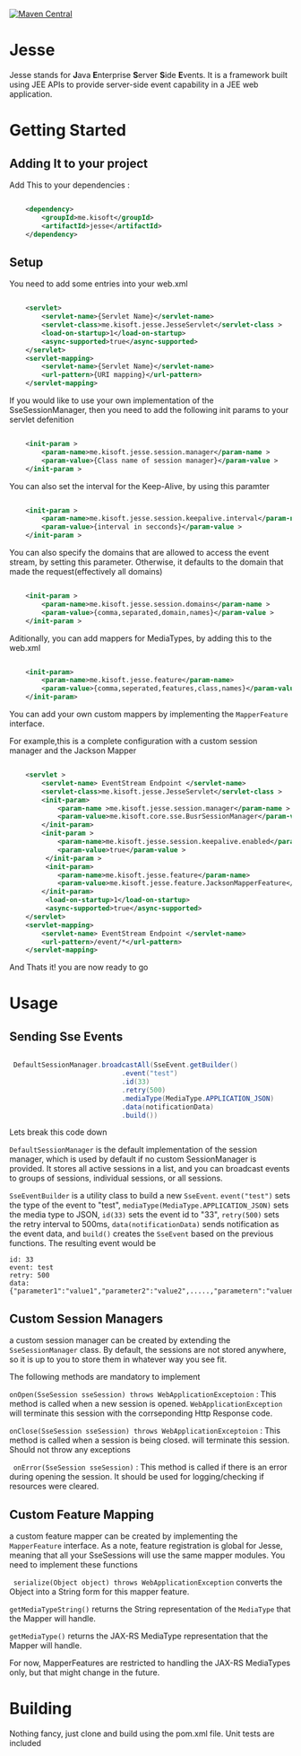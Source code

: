 [![Maven Central](https://img.shields.io/maven-central/v/me.kisoft/jesse.svg?label=Maven%20Central)](https://search.maven.org/search?q=g:%22me.kisoft%22%20AND%20a:%22jesse%22)
# Jesse

Jesse stands for **J**ava **E**nterprise **S**erver **S**ide **E**vents. It is a framework built using JEE APIs to provide server-side event capability in a JEE web application.

# Getting Started

## Adding It to your project

Add This to your dependencies :

```xml

    <dependency>
        <groupId>me.kisoft</groupId>
        <artifactId>jesse</artifactId>
    </dependency>

```
## Setup
You need to add some entries into your web.xml

```xml

    <servlet>
        <servlet-name>{Servlet Name}</servlet-name>
        <servlet-class>me.kisoft.jesse.JesseServlet</servlet-class >
        <load-on-startup>1</load-on-startup>
        <async-supported>true</async-supported>
    </servlet>
    <servlet-mapping>
        <servlet-name>{Servlet Name}</servlet-name>
        <url-pattern>{URI mapping}</url-pattern>
    </servlet-mapping>

```

If you would like to use your own implementation of the SseSessionManager, then you need to add the following init params to your servlet defenition

```xml

    <init-param >
        <param-name>me.kisoft.jesse.session.manager</param-name >
        <param-value>{Class name of session manager}</param-value >
    </init-param >

```


You can also set the interval for the Keep-Alive, by using this paramter

```xml

    <init-param >
        <param-name>me.kisoft.jesse.session.keepalive.interval</param-name >
        <param-value>{interval in secconds}</param-value >
    </init-param >

```

You can also specify the domains that are allowed to access the event stream, by setting this parameter. Otherwise, it defaults to the domain that made the request(effectively all domains)


```xml

    <init-param >
        <param-name>me.kisoft.jesse.session.domains</param-name >
        <param-value>{comma,separated,domain,names}</param-value >
    </init-param >

```

Aditionally, you can add mappers for MediaTypes, by adding this to the web.xml

```xml

    <init-param>
        <param-name>me.kisoft.jesse.feature</param-name>
        <param-value>{comma,seperated,features,class,names}</param-value>
    </init-param>

```
You can add your own custom mappers by implementing the ```MapperFeature``` interface.

For example,this is a complete configuration with a custom session manager and the Jackson Mapper

```xml

    <servlet >
        <servlet-name> EventStream Endpoint </servlet-name>
        <servlet-class>me.kisoft.jesse.JesseServlet</servlet-class >
        <init-param>
            <param-name >me.kisoft.jesse.session.manager</param-name >
            <param-value>me.kisoft.core.sse.BusrSessionManager</param-value >
        </init-param>
        <init-param >
            <param-name>me.kisoft.jesse.session.keepalive.enabled</param-name >
            <param-value>true</param-value >
         </init-param >
         <init-param>
            <param-name>me.kisoft.jesse.feature</param-name>
            <param-value>me.kisoft.jesse.feature.JacksonMapperFeature</param-value>
        </init-param>
         <load-on-startup>1</load-on-startup>
         <async-supported>true</async-supported>
    </servlet>
    <servlet-mapping>
        <servlet-name> EventStream Endpoint </servlet-name>
        <url-pattern>/event/*</url-pattern>
    </servlet-mapping>

```

And Thats it! you are now ready to go

# Usage

## Sending Sse Events

```java

 DefaultSessionManager.broadcastAll(SseEvent.getBuilder()
                            .event("test")
                            .id(33)
                            .retry(500)
                            .mediaType(MediaType.APPLICATION_JSON)
                            .data(notificationData)
                            .build())

```

Lets break this code down

``` DefaultSessionManager ``` is the default implementation of the session manager, which is used by default if no custom SessionManager is provided.
It stores all active sessions in a list, and you can broadcast events to groups of sessions, individual sessions, or all sessions.


``` SseEventBuilder ``` is a utility class to build a new ``` SseEvent ```. ```event("test")``` sets the type of the event to "test", ```mediaType(MediaType.APPLICATION_JSON)``` sets the media type to JSON,  ``` id(33) ``` sets the event id to "33",  ``` retry(500) ``` sets the retry interval to 500ms, ``` data(notificationData) ``` sends notification as the event data, and ``` build() ``` creates the ``` SseEvent ``` based on the previous functions. The resulting event would be

```
id: 33
event: test
retry: 500
data:  {"parameter1":"value1","parameter2":"value2",.....,"parametern":"valuen"}

```

## Custom Session Managers

a custom session manager can be created by extending the ``` SseSessionManager ``` class.
By default, the sessions are not stored anywhere, so it is up to you to store them in whatever way you see fit.

The following methods are mandatory to implement

``` onOpen(SseSession sseSession) throws WebApplicationExceptoion ``` : This method is called when a new session is opened. ``` WebApplicationException ``` will terminate this session with the corrseponding Http Response code.

``` onClose(SseSession sseSession) throws WebApplicationExceptoion ``` : This method is called when a session is being closed. will terminate this session. Should not throw any exceptions

``` onError(SseSession sseSession)``` : This method is called if there is an error during opening the session. It should be used for logging/checking if resources were cleared.


## Custom Feature Mapping

a custom feature mapper can be created by implementing the ```MapperFeature``` interface. As a note, feature registration is global for Jesse, meaning that all your SseSessions will use the same mapper modules. You need to
implement these functions

``` serialize(Object object) throws WebApplicationException``` converts the Object into a String form for this mapper feature.

``` getMediaTypeString() ``` returns the String representation of the ```MediaType``` that the Mapper will handle.

``` getMediaType() ``` returns the JAX-RS MediaType representation that the Mapper will handle.

For now, MapperFeatures are restricted to handling the JAX-RS MediaTypes only, but that might change in the future.

# Building

Nothing fancy, just clone and build using the pom.xml file. Unit tests are included
